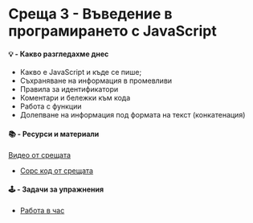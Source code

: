# Среща 3 - Въведение в програмирането с JavaScript

#### 💡 - Какво разгледахме днес
  - Какво е JavaScript и къде се пише;
  - Съхраняване на информация в промевливи
  - Правила за идентификатори
  - Коментари и бележки към кода
  - Работа с функции
  - Долепване на информация под формата на текст (конкатенация)

 #### 📚 - Ресурси и материали
[Видео от срещата](https://www.youtube.com/watch?v=kv2_SK9K_qg&list=PLyZOguednhL5s3LH63o1q8CHhfNk4kvf1&index=4)
<!-- - - [Решение на домашна работа](./source/homework-solution) -->
- [Сорс код от срещата](./source/)

 #### 🕹️ - Задачи за упражнения
- [Работа в час](./cw/README.md)
<!-- - [Домашна работа](./hw/README.md) -->
